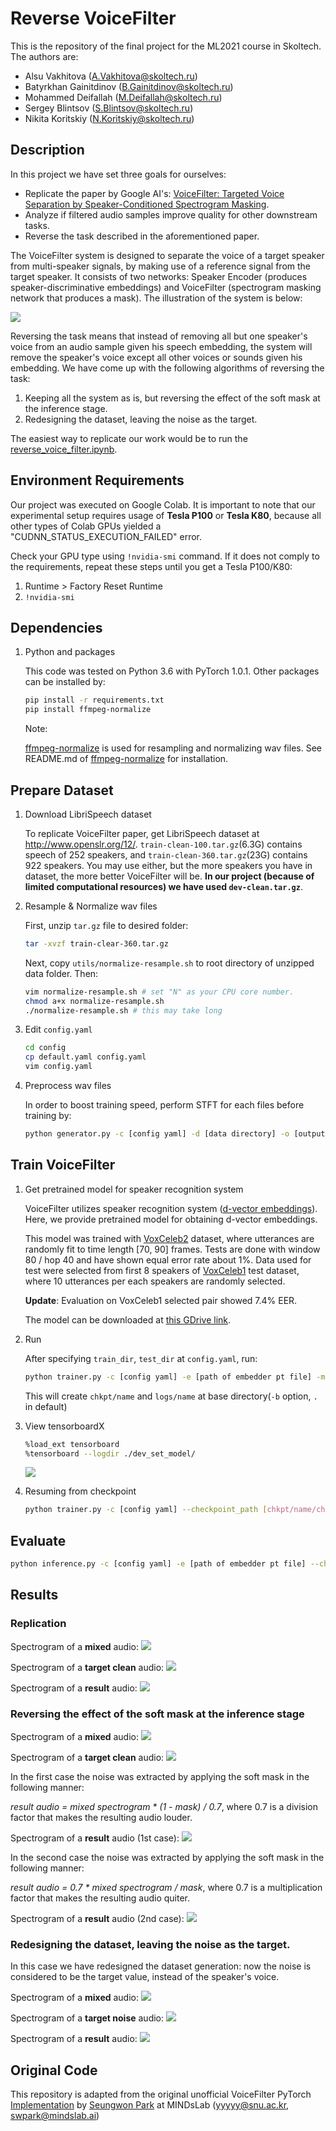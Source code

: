 # Reverse VoiceFilter

This is the repository of the final project for the ML2021 course in Skoltech.
The authors are:

- Alsu Vakhitova (A.Vakhitova@skoltech.ru)
- Batyrkhan Gainitdinov (B.Gainitdinov@skoltech.ru)
- Mohammed Deifallah (M.Deifallah@skoltech.ru)
- Sergey Blintsov (S.Blintsov@skoltech.ru)
- Nikita Koritskiy (N.Koritskiy@skoltech.ru)

## Description

In this project we have set three goals for ourselves:

- Replicate the paper by Google AI's:
[VoiceFilter: Targeted Voice Separation by Speaker-Conditioned Spectrogram Masking](https://arxiv.org/abs/1810.04826).
- Analyze if filtered audio samples improve quality for other downstream tasks.
- Reverse the task described in the aforementioned paper.

The VoiceFilter system is designed to separate the voice of a target speaker from multi-speaker signals, by making use of a reference signal from the target speaker.
It consists of two networks: Speaker Encoder (produces speaker-discriminative embeddings) and VoiceFilter (spectrogram masking network that produces a mask).
The illustration of the system is below:

![](./assets/voicefilter.png)

Reversing the task means that instead of removing all but one speaker's voice from an audio sample given his speech embedding,
the system will remove the speaker's voice except all other voices or sounds given his embedding.
We have come up with the following algorithms of reversing the task:

1. Keeping all the system as is, but reversing the effect of the soft mask at the inference stage.
2. Redesigning the dataset, leaving the noise as the target.

The easiest way to replicate our work would be to run the [reverse_voice_filter.ipynb](https://github.com/palette-knife25/reverse-voice-filter/blob/main/reverse_voice_filter.ipynb).

## Environment Requirements

Our project was executed on Google Colab.
It is important to note that our experimental setup requires usage of **Tesla P100** or **Tesla K80**,
because all other types of Colab GPUs yielded a "CUDNN_STATUS_EXECUTION_FAILED" error.

Check your GPU type using
    ```
    !nvidia-smi
    ``` command. If it does not comply to the requirements, repeat these steps until you get a Tesla P100/K80:
    
1. Runtime > Factory Reset Runtime
2. ```!nvidia-smi```

## Dependencies

1. Python and packages

    This code was tested on Python 3.6 with PyTorch 1.0.1.
    Other packages can be installed by:

    ```bash
    pip install -r requirements.txt
    pip install ffmpeg-normalize
    ```

    Note:

    [ffmpeg-normalize](https://github.com/slhck/ffmpeg-normalize) is used for resampling and normalizing wav files.
    See README.md of [ffmpeg-normalize](https://github.com/slhck/ffmpeg-normalize/blob/master/README.md) for installation.

## Prepare Dataset

1. Download LibriSpeech dataset

    To replicate VoiceFilter paper, get LibriSpeech dataset at http://www.openslr.org/12/.
    `train-clean-100.tar.gz`(6.3G) contains speech of 252 speakers, and `train-clean-360.tar.gz`(23G) contains 922 speakers.
    You may use either, but the more speakers you have in dataset, the more better VoiceFilter will be.
    **In our project (because of limited computational resources) we have used `dev-clean.tar.gz`**.

1. Resample & Normalize wav files

    First, unzip `tar.gz` file to desired folder:
    ```bash
    tar -xvzf train-clear-360.tar.gz
    ```

    Next, copy `utils/normalize-resample.sh` to root directory of unzipped data folder. Then:
    ```bash
    vim normalize-resample.sh # set "N" as your CPU core number.
    chmod a+x normalize-resample.sh
    ./normalize-resample.sh # this may take long
    ```

1. Edit `config.yaml`

    ```bash
    cd config
    cp default.yaml config.yaml
    vim config.yaml
    ```

1. Preprocess wav files

    In order to boost training speed, perform STFT for each files before training by:
    ```bash
    python generator.py -c [config yaml] -d [data directory] -o [output directory] -p [processes to run] --reverse_data [False/True generate reverse data] --train_size [int nuber of train samples] --test_size [int nuber of test samples] --only_dev [True/False you are using only development set for training]
    ```


## Train VoiceFilter

1. Get pretrained model for speaker recognition system

    VoiceFilter utilizes speaker recognition system ([d-vector embeddings](https://google.github.io/speaker-id/publications/GE2E/)).
    Here, we provide pretrained model for obtaining d-vector embeddings.

    This model was trained with [VoxCeleb2](http://www.robots.ox.ac.uk/~vgg/data/voxceleb/vox2.html) dataset,
    where utterances are randomly fit to time length [70, 90] frames.
    Tests are done with window 80 / hop 40 and have shown equal error rate about 1%.
    Data used for test were selected from first 8 speakers of [VoxCeleb1](http://www.robots.ox.ac.uk/~vgg/data/voxceleb/vox1.html) test dataset, where 10 utterances per each speakers are randomly selected.
    
    **Update**: Evaluation on VoxCeleb1 selected pair showed 7.4% EER.
    
    The model can be downloaded at [this GDrive link](https://drive.google.com/file/d/1YFmhmUok-W76JkrfA0fzQt3c-ZsfiwfL/view?usp=sharing).

1. Run

    After specifying `train_dir`, `test_dir` at `config.yaml`, run:
    ```bash
    python trainer.py -c [config yaml] -e [path of embedder pt file] -m [name]
    ```
    This will create `chkpt/name` and `logs/name` at base directory(`-b` option, `.` in default)

1. View tensorboardX

    ```bash
    %load_ext tensorboard
    %tensorboard --logdir ./dev_set_model/
    ```
    
    ![](./assets/tensorboard.png)

1. Resuming from checkpoint

    ```bash
    python trainer.py -c [config yaml] --checkpoint_path [chkpt/name/chkpt_{step}.pt] -e [path of embedder pt file] -m name
    ```

## Evaluate

```bash
python inference.py -c [config yaml] -e [path of embedder pt file] --checkpoint_path [path of chkpt pt file] -m [path of mixed wav file] -r [path of reference wav file] -o [output directory] --mask [how to apply mask: org/inv_div/inv_sub] --factor [float number required for inv_div/inv_sub masks]
```

## Results

### Replication

Spectrogram of a **mixed** audio:
![](./assets/orig-mixed-spec.png)

Spectrogram of a **target clean** audio:
![](./assets/orig-target-spec.png)

Spectrogram of a **result** audio:
![](./assets/orig-res-spec.png)

### Reversing the effect of the soft mask at the inference stage

Spectrogram of a **mixed** audio:
![](./assets/orig-mixed-spec.png)

Spectrogram of a **target clean** audio:
![](./assets/orig-target-spec.png)

In the first case the noise was extracted by applying the soft mask in the following manner:

_result audio = mixed spectrogram * (1 - mask) / 0.7_, where 0.7 is a division factor that makes the resulting audio louder.

Spectrogram of a **result** audio (1st case):
![](./assets/rev-(1-m):0.7-res-spec.png)

In the second case the noise was extracted by applying the soft mask in the following manner:

_result audio = 0.7 * mixed spectrogram / mask_, where 0.7 is a multiplication factor that makes the resulting audio quiter.

Spectrogram of a **result** audio (2nd case):
![](./assets/rev-(0.7:mask)-res-spec.png)

### Redesigning the dataset, leaving the noise as the target.

In this case we have redesigned the dataset generation: now the noise is considered to be the target value,
instead of the speaker's voice.

Spectrogram of a **mixed** audio:
![](./assets/rev-data-mixed-spec.png)

Spectrogram of a **target noise** audio:
![](./assets/rev-data-target-spec.png)

Spectrogram of a **result** audio:
![](./assets/rev-data-res-spec.png)

## Original Code

This repository is adapted from the original unofficial VoiceFilter PyTorch [Implementation](https://github.com/mindslab-ai/voicefilter/tree/master) by [Seungwon Park](http://swpark.me) at MINDsLab (yyyyy@snu.ac.kr, swpark@mindslab.ai)
